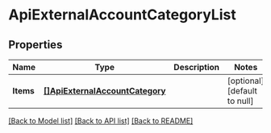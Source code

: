 # ApiExternalAccountCategoryList

## Properties
Name | Type | Description | Notes
------------ | ------------- | ------------- | -------------
**Items** | [**[]ApiExternalAccountCategory**](ApiExternalAccountCategory.md) |  | [optional] [default to null]

[[Back to Model list]](../README.md#documentation-for-models) [[Back to API list]](../README.md#documentation-for-api-endpoints) [[Back to README]](../README.md)


